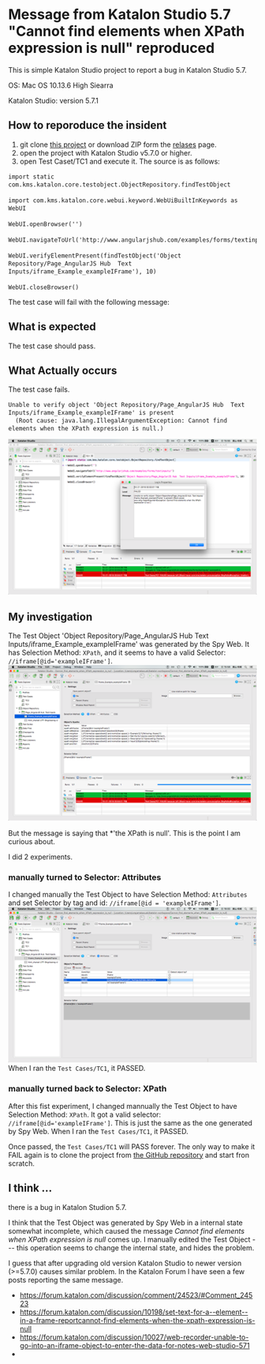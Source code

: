 Message from Katalon Studio 5.7 "Cannot find elements when XPath expression is null" reproduced
===============

This is simple Katalon Studio project to report a bug in Katalon Studio 5.7.

OS: Mac OS 10.13.6 High Siearra

Katalon Studio: version 5.7.1

## How to reporoduce the insident

1. git clone [this project](https://github.com/kazurayam/Cannot_find_elements_when_XPath_expression_is_null) or
download ZIP form the [relases](https://github.com/kazurayam/Cannot_find_elements_when_XPath_expression_is_null/releases) page.
2. open the project with Katalon Studio v5.7.0 or higher.
3. open Test Caset/TC1 and execute it. The source is as follows:
```
import static com.kms.katalon.core.testobject.ObjectRepository.findTestObject

import com.kms.katalon.core.webui.keyword.WebUiBuiltInKeywords as WebUI

WebUI.openBrowser('')

WebUI.navigateToUrl('http://www.angularjshub.com/examples/forms/textinputs/')

WebUI.verifyElementPresent(findTestObject('Object Repository/Page_AngularJS Hub  Text Inputs/iframe_Example_exampleIFrame'), 10)

WebUI.closeBrowser()
```

The test case will fail with the following message:

## What is expected
The test case should pass.

## What Actually occurs

The test case fails.
```
Unable to verify object 'Object Repository/Page_AngularJS Hub  Text Inputs/iframe_Example_exampleIFrame' is present
  (Root cause: java.lang.IllegalArgumentException: Cannot find elements when the XPath expression is null.)
```
![TestCaseFailed](docs/images/TestCaseFailed.png)

## My investigation

The Test Object 'Object Repository/Page_AngularJS Hub  Text Inputs/iframe_Example_exampleIFrame' was generated by the Spy Web. It has Selection Method: `XPath`, and it seems to have a valid Selector: `//iframe[@id='exampleIFrame']`.
![TestObjectInitial](docs/images/TestObjectInitial.png)

But the message is saying that *'the XPath is null'. This is the point I am curious about.

I did 2 experiments.

### manually turned to Selector: Attributes

I changed manually the Test Object to have Selection Method: `Attributes` and set Selector by tag and id: `//iframe[@id = 'exampleIFrame']`.
![TestObjectEdited](docs/images/TestObjectEdited.png)
When I ran the `Test Cases/TC1`, it PASSED.

### manually turned back to Selector: XPath

After this fist experiment, I changed mannually the Test Object to have Selection Method: `XPath`. It got a valid selector: `//iframe[@id='exampleIFrame']`. This is just the same as the one generated by Spy Web. When I ran the `Test Cases/TC1`, it PASSED.

Once passed, the `Test Cases/TC1` will PASS forever. The only way to make it FAIL again is to clone the project from [the GitHub repository](https://github.com/kazurayam/Cannot_find_elements_when_XPath_expression_is_null) and start fron scratch.

## I think ...

there is a bug in Katalon Studion 5.7.

I think that the Test Object was generated by Spy Web in a internal state somewhat incomplete, which caused the message *Cannot find elements when XPath expression is null* comes up. I manually edited the Test Object --- this operation seems to change the internal state, and hides the problem.

I guess that after upgrading old version Katalon Studio to newer version (>=5.7.0) causes similar problem. In the Katalon Forum I have seen a few posts reporting the same message.

- https://forum.katalon.com/discussion/comment/24523/#Comment_24523
- https://forum.katalon.com/discussion/10198/set-text-for-a--element--in-a-frame-reportcannot-find-elements-when-the-xpath-expression-is-null
- https://forum.katalon.com/discussion/10027/web-recorder-unable-to-go-into-an-iframe-object-to-enter-the-data-for-notes-web-studio-571
-
